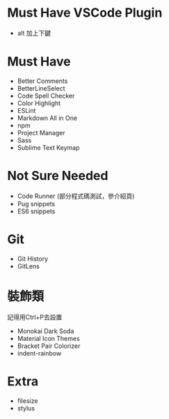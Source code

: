 # Must Have VSCode Plugin

- alt 加上下鍵

# Must Have
* Better Comments
* BetterLineSelect
* Code Spell Checker
* Color Highlight
* ESLint
* Markdown All in One
* npm
* Project Manager
* Sass
* Sublime Text Keymap

# Not Sure Needed
* Code Runner (部分程式碼測試，參介紹頁)
* Pug snippets
* ES6 snippets

# Git
* Git History
* GitLens

# 裝飾類
記得用Ctrl+P去設置
* Monokai Dark Soda
* Material Icon Themes
* Bracket Pair Colorizer
* indent-rainbow

# Extra
* filesize
* stylus